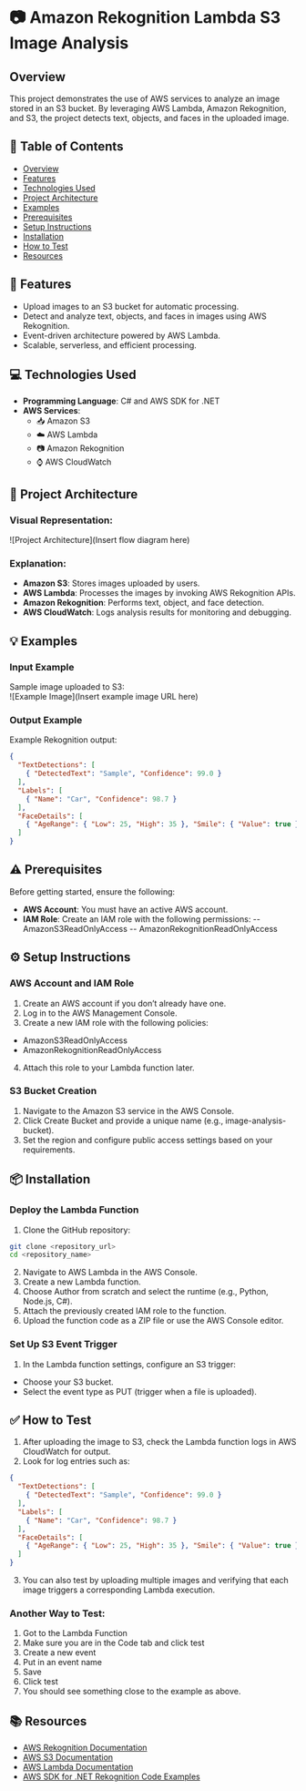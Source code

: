 # :camera: Amazon Rekognition Lambda S3 Image Analysis

## Overview
This project demonstrates the use of AWS services to analyze an image stored in an S3 bucket. By leveraging AWS Lambda, Amazon Rekognition, and S3, the project detects text, objects, and faces in the uploaded image.



## :bookmark_tabs: Table of Contents
- [Overview](#overview)
- [Features](#rocket-features)
- [Technologies Used](#computer-technologies-used)
- [Project Architecture](#triangular_ruler-project-architecture)
- [Examples](#bulb-examples)
- [Prerequisites](#warning-prerequisites)
- [Setup Instructions](#gear-setup-instructions)
- [Installation](#package-installation)
- [How to Test](#white_check_mark-how-to-test)
- [Resources](#books-resources)



## :rocket: Features
- Upload images to an S3 bucket for automatic processing.
- Detect and analyze text, objects, and faces in images using AWS Rekognition.
- Event-driven architecture powered by AWS Lambda.
- Scalable, serverless, and efficient processing.



## :computer: Technologies Used
- **Programming Language**: C# and AWS SDK for .NET
- **AWS Services**:
  - :inbox_tray: Amazon S3
  - :cloud: AWS Lambda
  - :camera: Amazon Rekognition
  - :watch: AWS CloudWatch



## :triangular_ruler: Project Architecture
### Visual Representation:
![Project Architecture](Insert flow diagram here)

### Explanation:
- **Amazon S3**: Stores images uploaded by users.
- **AWS Lambda**: Processes the images by invoking AWS Rekognition APIs.
- **Amazon Rekognition**: Performs text, object, and face detection.
- **AWS CloudWatch**: Logs analysis results for monitoring and debugging.



## :bulb: Examples
### Input Example
Sample image uploaded to S3:  
![Example Image](Insert example image URL here)

### Output Example
Example Rekognition output:
```json
{
  "TextDetections": [
    { "DetectedText": "Sample", "Confidence": 99.0 }
  ],
  "Labels": [
    { "Name": "Car", "Confidence": 98.7 }
  ],
  "FaceDetails": [
    { "AgeRange": { "Low": 25, "High": 35 }, "Smile": { "Value": true } }
  ]
}
```



## :warning: Prerequisites
Before getting started, ensure the following:
- **AWS Account**: You must have an active AWS account.
- **IAM Role**: Create an IAM role with the following permissions:
-- AmazonS3ReadOnlyAccess
-- AmazonRekognitionReadOnlyAccess



## :gear: Setup Instructions
### AWS Account and IAM Role
1. Create an AWS account if you don’t already have one.
2. Log in to the AWS Management Console.
3. Create a new IAM role with the following policies:
- AmazonS3ReadOnlyAccess
- AmazonRekognitionReadOnlyAccess
4. Attach this role to your Lambda function later.

### S3 Bucket Creation
1. Navigate to the Amazon S3 service in the AWS Console.
2. Click Create Bucket and provide a unique name (e.g., image-analysis-bucket).
3. Set the region and configure public access settings based on your requirements.



## :package: Installation
### Deploy the Lambda Function
1.  Clone the GitHub repository:
``` bash
git clone <repository_url>
cd <repository_name>
```
2. Navigate to AWS Lambda in the AWS Console.
3. Create a new Lambda function.
4. Choose Author from scratch and select the runtime (e.g., Python, Node.js, C#).
5. Attach the previously created IAM role to the function.
6. Upload the function code as a ZIP file or use the AWS Console editor.

### Set Up S3 Event Trigger
1. In the Lambda function settings, configure an S3 trigger:
- Choose your S3 bucket.
- Select the event type as PUT (trigger when a file is uploaded).


  
## :white_check_mark: How to Test
1. After uploading the image to S3, check the Lambda function logs in AWS CloudWatch for output.
2. Look for log entries such as:
``` json
{
  "TextDetections": [
    { "DetectedText": "Sample", "Confidence": 99.0 }
  ],
  "Labels": [
    { "Name": "Car", "Confidence": 98.7 }
  ],
  "FaceDetails": [
    { "AgeRange": { "Low": 25, "High": 35 }, "Smile": { "Value": true } }
  ]
}
```
3. You can also test by uploading multiple images and verifying that each image triggers a corresponding Lambda execution.
### Another Way to Test: 
1. Got to the Lambda Function
2. Make sure you are in the Code tab and click test
3. Create a new event
4. Put in an event name
5. Save
6. Click test
7. You should see something close to the example as above.

   
## :books: Resources
- [AWS Rekognition Documentation](https://docs.aws.amazon.com/rekognition/latest/dg/Welcome.html)
- [AWS S3 Documentation](https://docs.aws.amazon.com/s3/index.html)
- [AWS Lambda Documentation](https://docs.aws.amazon.com/lambda/latest/dg/welcome.html)
- [AWS SDK for .NET Rekognition Code Examples](https://docs.aws.amazon.com/sdk-for-net/v3/developer-guide/csharp_rekognition_code_examples.html#actions)

  
